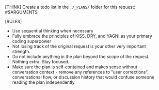 [THINK] Create a todo list in the `./_PLANS/` folder for this request: #$ARGUMENTS

[RULES]
- Use sequential thinking when necessary
- Fully embrace the principles of KISS, DRY, and YAGNI as your primary coding superpower
- Not losing track of the original request is your other very important strength.
- Do not include anything in the plan beyond the scope of the request. Nothing extra. Stay focused.
- Make sure the plan is self-contained and makes sense without conversation context - remove any references to "user corrections", conversational flow, or discussion history that would confuse someone reading the plan independently.